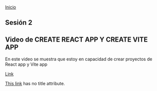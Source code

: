 <!-- No borrar o modificar -->
[Inicio](./index.md)

## Sesión 2


<!-- Su documentación aquí -->

## Video de CREATE REACT APP Y CREATE VITE APP

En este video se muestra que estoy en capacidad de crear proyectos de React app y Vite app

 [Link](https://www.loom.com/share/79f1fb9eb3fe41a790c151acab81c13a?sid=6d972617-3764-47bf-9fa7-307e21e22db5 "Video") 

[This link](http://example.net/) has no title attribute.






